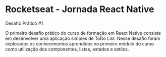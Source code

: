 # Rocketseat - Jornada React Native

Desafio Prático #1

O primeiro desafio prático do curso de formação em React Native consiste em desenvolver uma aplicação simples de ToDo List.
Nesse desafio foram explorados os conhecimentos aprendidos no primeiro módulo do curso como utilização dos componentes, listas, estados e estilos.
